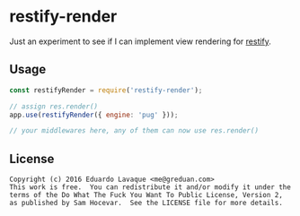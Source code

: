 # restify-render

Just an experiment to see if I can implement view rendering for
[restify](http://restify.com/).

## Usage

```js
const restifyRender = require('restify-render');

// assign res.render()
app.use(restifyRender({ engine: 'pug' }));

// your middlewares here, any of them can now use res.render()
```

## License

```
Copyright (c) 2016 Eduardo Lavaque <me@greduan.com>
This work is free.  You can redistribute it and/or modify it under the
terms of the Do What The Fuck You Want To Public License, Version 2,
as published by Sam Hocevar.  See the LICENSE file for more details.
```
